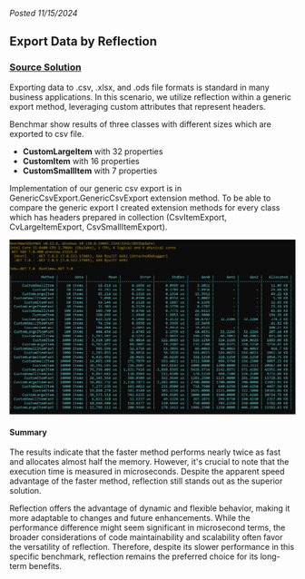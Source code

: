 *Posted 11/15/2024*
## Export Data by Reflection

### [Source Solution](https://github.com/Gramli/ReflectionBenchmark/tree/main/src/ReflectionBenchmark/GenericExport)

Exporting data to .csv, .xlsx, and .ods file formats is standard in many business applications. In this scenario, we utilize reflection within a generic export method, leveraging custom attributes that represent headers.

Benchmar show results of three classes with different sizes which are exported to csv file.
* **CustomLargeItem** with 32 properties 
* **CustomItem** with 16 properties
* **CustomSmallItem** with 7 properties

Implementation of our generic csv export is in GenericCsvExport.GenericCsvExport extension method. To be able to compare the generic export I created extension methods for every class which has headers prepared in collection (CsvItemExport, CvLargeItemExport, CsvSmallItemExport).

![Measure Two - Export Data by Reflection](../assets/genericCSVExport.png)

#### Summary
The results indicate that the faster method performs nearly twice as fast and allocates almost half the memory. However, it's crucial to note that the execution time is measured in microseconds. Despite the apparent speed advantage of the faster method, reflection still stands out as the superior solution.

Reflection offers the advantage of dynamic and flexible behavior, making it more adaptable to changes and future enhancements. While the performance difference might seem significant in microsecond terms, the broader considerations of code maintainability and scalability often favor the versatility of reflection. Therefore, despite its slower performance in this specific benchmark, reflection remains the preferred choice for its long-term benefits.